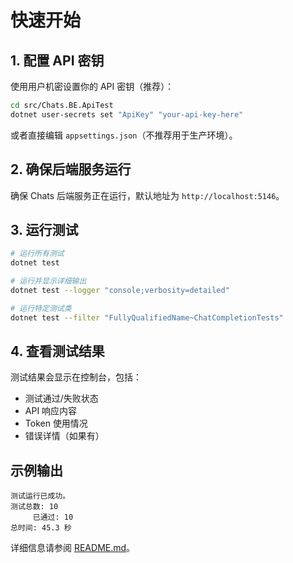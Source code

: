 # 快速开始

## 1. 配置 API 密钥

使用用户机密设置你的 API 密钥（推荐）：

```bash
cd src/Chats.BE.ApiTest
dotnet user-secrets set "ApiKey" "your-api-key-here"
```

或者直接编辑 `appsettings.json`（不推荐用于生产环境）。

## 2. 确保后端服务运行

确保 Chats 后端服务正在运行，默认地址为 `http://localhost:5146`。

## 3. 运行测试

```bash
# 运行所有测试
dotnet test

# 运行并显示详细输出
dotnet test --logger "console;verbosity=detailed"

# 运行特定测试类
dotnet test --filter "FullyQualifiedName~ChatCompletionTests"
```

## 4. 查看测试结果

测试结果会显示在控制台，包括：
- 测试通过/失败状态
- API 响应内容
- Token 使用情况
- 错误详情（如果有）

## 示例输出

```
测试运行已成功。
测试总数: 10
     已通过: 10
总时间: 45.3 秒
```

详细信息请参阅 [README.md](README.md)。
